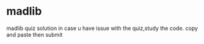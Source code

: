 # madlib
madlib quiz solution
in case u have issue with the quiz,study the code.
copy and paste then submit
